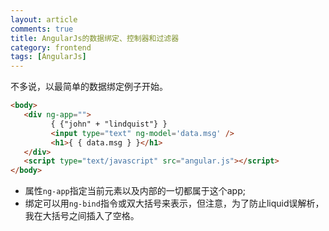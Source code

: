 ```yaml
---
layout: article
comments: true
title: AngularJs的数据绑定、控制器和过滤器
category: frontend
tags: [AngularJs]
---
```


不多说，以最简单的数据绑定例子开始。

```html
<body>
   <div ng-app="">
         { {"john" + "lindquist"} }
         <input type="text" ng-model='data.msg' />
         <h1>{ { data.msg } }</h1>
   </div>
   <script type="text/javascript" src="angular.js"></script>
</body>
```

- 属性`ng-app`指定当前元素以及内部的一切都属于这个app;
- 绑定可以用`ng-bind`指令或双大括号来表示，但注意，为了防止liquid误解析，我在大括号之间插入了空格。

<!--view-break-->



